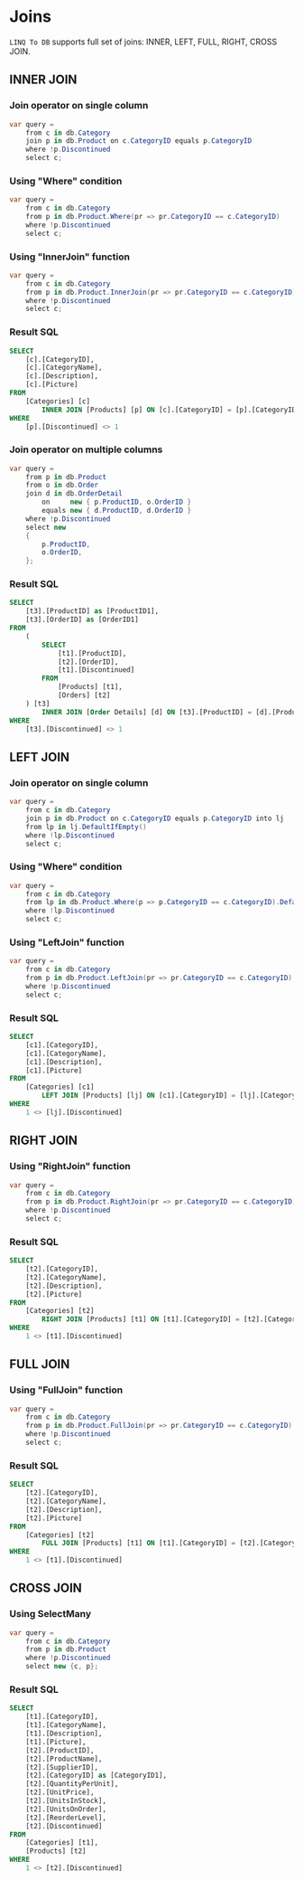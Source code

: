 # Joins

`LINQ To DB` supports full set of joins: INNER, LEFT, FULL, RIGHT, CROSS JOIN.

## INNER JOIN

### Join operator on single column

```c#
var query =
    from c in db.Category
    join p in db.Product on c.CategoryID equals p.CategoryID
    where !p.Discontinued
    select c;
```

### Using "Where" condition

```c#
var query =
    from c in db.Category
    from p in db.Product.Where(pr => pr.CategoryID == c.CategoryID)
    where !p.Discontinued
    select c;
```

### Using "InnerJoin" function

```c#
var query =
    from c in db.Category
    from p in db.Product.InnerJoin(pr => pr.CategoryID == c.CategoryID)
    where !p.Discontinued
    select c;
```

### Result SQL

```sql
SELECT
    [c].[CategoryID],
    [c].[CategoryName],
    [c].[Description],
    [c].[Picture]
FROM
    [Categories] [c]
        INNER JOIN [Products] [p] ON [c].[CategoryID] = [p].[CategoryID]
WHERE
    [p].[Discontinued] <> 1
```

### Join operator on multiple columns

```cs
var query =
    from p in db.Product
    from o in db.Order
    join d in db.OrderDetail
        on     new { p.ProductID, o.OrderID }
        equals new { d.ProductID, d.OrderID }
    where !p.Discontinued
    select new
    {
        p.ProductID,
        o.OrderID,
    };
```

### Result SQL

```sql
SELECT
    [t3].[ProductID] as [ProductID1],
    [t3].[OrderID] as [OrderID1]
FROM
    (
        SELECT
            [t1].[ProductID],
            [t2].[OrderID],
            [t1].[Discontinued]
        FROM
            [Products] [t1],
            [Orders] [t2]
    ) [t3]
        INNER JOIN [Order Details] [d] ON [t3].[ProductID] = [d].[ProductID] AND [t3].[OrderID] = [d].[OrderID]
WHERE
    [t3].[Discontinued] <> 1
```

## LEFT JOIN

### Join operator on single column

```cs
var query =
    from c in db.Category
    join p in db.Product on c.CategoryID equals p.CategoryID into lj
    from lp in lj.DefaultIfEmpty()
    where !lp.Discontinued
    select c;
```

### Using "Where" condition

```cs
var query =
    from c in db.Category
    from lp in db.Product.Where(p => p.CategoryID == c.CategoryID).DefaultIfEmpty()
    where !lp.Discontinued
    select c;
```

### Using "LeftJoin" function

```cs
var query =
    from c in db.Category
    from p in db.Product.LeftJoin(pr => pr.CategoryID == c.CategoryID)
    where !p.Discontinued
    select c;
``````

### Result SQL

```sql
SELECT
    [c1].[CategoryID],
    [c1].[CategoryName],
    [c1].[Description],
    [c1].[Picture]
FROM
    [Categories] [c1]
        LEFT JOIN [Products] [lj] ON [c1].[CategoryID] = [lj].[CategoryID]
WHERE
    1 <> [lj].[Discontinued]
```

## RIGHT JOIN

### Using "RightJoin" function

```cs
var query =
    from c in db.Category
    from p in db.Product.RightJoin(pr => pr.CategoryID == c.CategoryID)
    where !p.Discontinued
    select c;
```

### Result SQL

```sql
SELECT
    [t2].[CategoryID],
    [t2].[CategoryName],
    [t2].[Description],
    [t2].[Picture]
FROM
    [Categories] [t2]
        RIGHT JOIN [Products] [t1] ON [t1].[CategoryID] = [t2].[CategoryID]
WHERE
    1 <> [t1].[Discontinued]
```

## FULL JOIN

### Using "FullJoin" function

```cs
var query =
    from c in db.Category
    from p in db.Product.FullJoin(pr => pr.CategoryID == c.CategoryID)
    where !p.Discontinued
    select c;
```

### Result SQL

```sql
SELECT
    [t2].[CategoryID],
    [t2].[CategoryName],
    [t2].[Description],
    [t2].[Picture]
FROM
    [Categories] [t2]
        FULL JOIN [Products] [t1] ON [t1].[CategoryID] = [t2].[CategoryID]
WHERE
    1 <> [t1].[Discontinued]
```

## CROSS JOIN

### Using SelectMany

```cs
var query =
    from c in db.Category
    from p in db.Product
    where !p.Discontinued
    select new {c, p};
```

### Result SQL

```sql
SELECT
    [t1].[CategoryID],
    [t1].[CategoryName],
    [t1].[Description],
    [t1].[Picture],
    [t2].[ProductID],
    [t2].[ProductName],
    [t2].[SupplierID],
    [t2].[CategoryID] as [CategoryID1],
    [t2].[QuantityPerUnit],
    [t2].[UnitPrice],
    [t2].[UnitsInStock],
    [t2].[UnitsOnOrder],
    [t2].[ReorderLevel],
    [t2].[Discontinued]
FROM
    [Categories] [t1],
    [Products] [t2]
WHERE
    1 <> [t2].[Discontinued]
```
